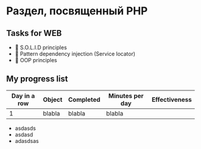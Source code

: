 # Раздел, посвященный PHP

## Tasks for WEB
- 📌 S.O.L.I.D principles
- 📌 Pattern dependency injection (Service locator)
- 📌 OOP principles

## My progress list
| Day in a row | Object | Completed | Minutes per day | Effectiveness |
| ------------ | ------ | --------- | --------------- | ------------- |
| 1 | blabla | blabla | blabla |


- asdasds
- asdasd
- adasdsas

